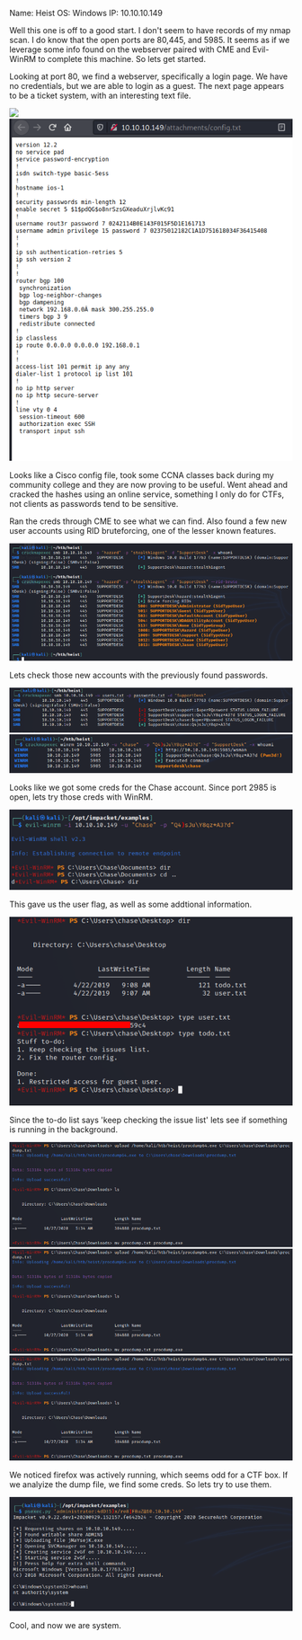 Name: Heist
OS: Windows
IP: 10.10.10.149

Well this one is off to a good start.  I don't seem to have records of my nmap scan.  I do know that the open ports are 80,445, and 5985.  It seems as if we leverage some info found on the webserver paired with CME and Evil-WinRM to complete this machine.  So lets get started.  

Looking at port 80, we find a webserver, specifically a login page.  We have no credentials, but we are able to login as a guest.  The next page appears to be a ticket system, with an interesting text file.  

![](./HeistSite.png)
![](./HeistText.png)

Looks like a Cisco config file, took some CCNA classes back during my community college and they are now proving to be useful.  Went ahead and cracked the hashes using an online service, something I only do for CTFs, not clients as passwords tend to be sensitive.

Ran the creds through CME to see what we can find.  Also found a few new user accounts using RID bruteforcing, one of the lesser known features.  

![](./HeistCME.png)

Lets check those new accounts with the previously found passwords.

![](./HeistCME2.png)  
![](./HeistCME3.png)  

Looks like we got some creds for the Chase account.  Since port 2985 is open, lets try those creds with WinRM.

![](./HeistWinRM.png)  

This gave us the user flag, as well as some addtional information.  

![](./HeistUser.png)  

Since the to-do list says 'keep checking the issue list' lets see if something is running in the background.

![](./HeistProc1.png)  
![](./HeistProc1.png)  
![](./HeistProc1.png)  

We noticed firefox was actively running, which seems odd for a CTF box. If we analyize the dump file, we find some creds.  So lets try to use them.  

![](./HeistAdmin.png)

Cool, and now we are system.
